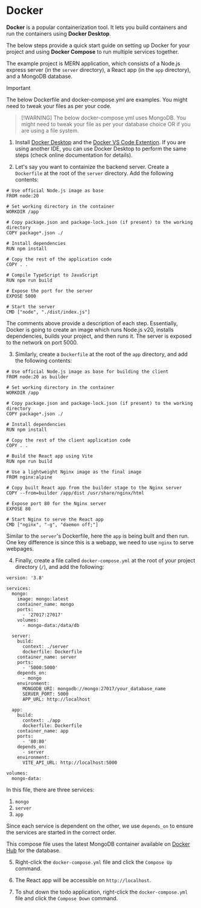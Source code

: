 # Docker

**Docker** is a popular containerization tool. It lets you build containers and run the containers using **Docker Desktop**.

The below steps provide a quick start guide on setting up Docker for your project and using **Docker Compose** to run multiple services together.

The example project is MERN application, which consists of a Node.js express server (in the `server` directory), a React app (in the `app` directory), and a MongoDB database.

> [!IMPORTANT]
> The below Dockerfile and docker-compose.yml are examples. You might need to tweak your files as per your code.

>  [!WARNING]
> The below docker-compose.yml uses MongoDB. You might need to tweak your file as per your database choice OR if you are using a file system.

1. Install [Docker Desktop](https://www.docker.com/products/docker-desktop/) and the [Docker VS Code Extention](https://marketplace.visualstudio.com/items?itemName=ms-azuretools.vscode-docker). If you are using another IDE, you can use Docker Desktop to perform the same steps (check online documentation for details).

2. Let's say you want to containize the backend server. Create a `Dockerfile` at the root of the `server` directory. Add the following contents:
```
# Use official Node.js image as base
FROM node:20

# Set working directory in the container
WORKDIR /app

# Copy package.json and package-lock.json (if present) to the working directory
COPY package*.json ./

# Install dependencies
RUN npm install

# Copy the rest of the application code
COPY . .

# Compile TypeScript to JavaScript
RUN npm run build

# Expose the port for the server
EXPOSE 5000

# Start the server
CMD ["node", "./dist/index.js"]
```

The comments above provide a description of each step. Essentially, Docker is going to create an image which runs Node.js v20, installs dependencies, builds your project, and then runs it. The server is exposed to the network on port 5000.

3. Similarly, create a `Dockerfile` at the root of the `app` directory, and add the following contents:
```
# Use official Node.js image as base for building the client
FROM node:20 as builder

# Set working directory in the container
WORKDIR /app

# Copy package.json and package-lock.json (if present) to the working directory
COPY package*.json ./

# Install dependencies
RUN npm install

# Copy the rest of the client application code
COPY . .

# Build the React app using Vite
RUN npm run build

# Use a lightweight Nginx image as the final image
FROM nginx:alpine

# Copy built React app from the builder stage to the Nginx server
COPY --from=builder /app/dist /usr/share/nginx/html

# Expose port 80 for the Nginx server
EXPOSE 80

# Start Nginx to serve the React app
CMD ["nginx", "-g", "daemon off;"]
```
Similar to the `server`'s Dockerfile, here the `app` is being built and then run. One key difference is since this is a webapp, we need to use `nginx` to serve webpages.

4. Finally, create a file called `docker-compose.yml` at the root of your project directory (`/`), and add the following:
```
version: '3.8'

services:
  mongo:
    image: mongo:latest
    container_name: mongo
    ports:
      - '27017:27017'
    volumes:
      - mongo-data:/data/db

  server:
    build:
      context: ./server
      dockerfile: Dockerfile
    container_name: server
    ports:
      - '5000:5000'
    depends_on:
      - mongo
    environment:
      MONGODB_URI: mongodb://mongo:27017/your_database_name
      SERVER_PORT: 5000
      APP_URL: http://localhost

  app:
    build:
      context: ./app
      dockerfile: Dockerfile
    container_name: app
    ports:
      - '80:80'
    depends_on:
      - server
    environment:
      VITE_API_URL: http://localhost:5000

volumes:
  mongo-data:
```

In this file, there are three services:
1. `mongo`
2. `server`
3. `app`

Since each service is dependent on the other, we use `depends_on` to ensure the services are started in the correct order.

This compose file uses the latest MongoDB container available on [Docker Hub](https://hub.docker.com/) for the database.

5. Right-click the `docker-compose.yml` file and click the `Compose Up` command.

6. The React app will be accessible on `http://localhost`.

7. To shut down the todo application, right-click the `docker-compose.yml` file and click the `Compose Down` command.


